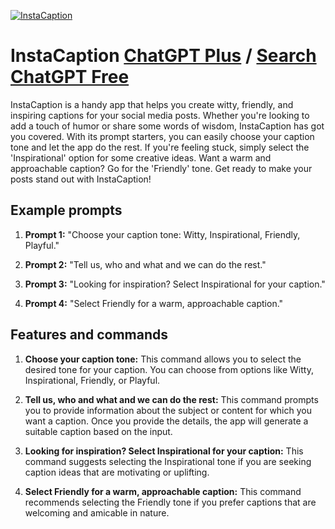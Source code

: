 
[![InstaCaption](https://files.oaiusercontent.com/file-8PzRWzWIKQuAOYk3bf1F0gDZ?se=2123-10-18T04%3A32%3A55Z&sp=r&sv=2021-08-06&sr=b&rscc=max-age%3D31536000%2C%20immutable&rscd=attachment%3B%20filename%3DInstaCaption%2520%25282%2529.jpg&sig=NFonyJaMXsGIu2MgxA5Kps0U8EDis%2BCkGXyM3m%2BjEGM%3D)](https://chat.openai.com/g/g-nGbdfKHQk-instacaption)

# InstaCaption [ChatGPT Plus](https://chat.openai.com/g/g-nGbdfKHQk-instacaption) / [Search ChatGPT Free](https://gptcall.net/index.html#/?search=InstaCaption)

InstaCaption is a handy app that helps you create witty, friendly, and inspiring captions for your social media posts. Whether you're looking to add a touch of humor or share some words of wisdom, InstaCaption has got you covered. With its prompt starters, you can easily choose your caption tone and let the app do the rest. If you're feeling stuck, simply select the 'Inspirational' option for some creative ideas. Want a warm and approachable caption? Go for the 'Friendly' tone. Get ready to make your posts stand out with InstaCaption!

## Example prompts

1. **Prompt 1:** "Choose your caption tone: Witty, Inspirational, Friendly, Playful."

2. **Prompt 2:** "Tell us, who and what and we can do the rest."

3. **Prompt 3:** "Looking for inspiration? Select Inspirational for your caption."

4. **Prompt 4:** "Select Friendly for a warm, approachable caption."

## Features and commands

1. **Choose your caption tone:** This command allows you to select the desired tone for your caption. You can choose from options like Witty, Inspirational, Friendly, or Playful.

2. **Tell us, who and what and we can do the rest:** This command prompts you to provide information about the subject or content for which you want a caption. Once you provide the details, the app will generate a suitable caption based on the input.

3. **Looking for inspiration? Select Inspirational for your caption:** This command suggests selecting the Inspirational tone if you are seeking caption ideas that are motivating or uplifting.

4. **Select Friendly for a warm, approachable caption:** This command recommends selecting the Friendly tone if you prefer captions that are welcoming and amicable in nature.


